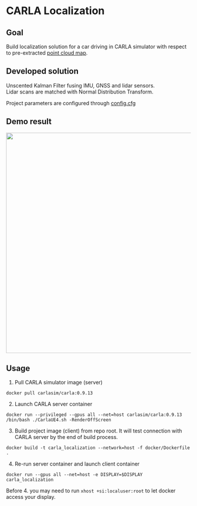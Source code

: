 # CARLA Localization

## Goal

Build localization solution for a car driving in CARLA simulator with respect to pre-extracted [point cloud map](https://github.com/quezee/carla_localization/blob/main/data/map1.pcd).

## Developed solution

Unscented Kalman Filter fusing IMU, GNSS and lidar sensors.<br>
Lidar scans are matched with Normal Distribution Transform.

Project parameters are configured through [config.cfg](https://github.com/quezee/carla_localization/blob/main/config.cfg)

## Demo result

<img src="https://github.com/quezee/carla_localization/blob/main/demo1.gif" width="600">

## Usage

1. Pull CARLA simulator image (server)
```
docker pull carlasim/carla:0.9.13
```
2. Launch CARLA server container
```
docker run --privileged --gpus all --net=host carlasim/carla:0.9.13 /bin/bash ./CarlaUE4.sh -RenderOffScreen
```
3. Build project image (client) from repo root. It will test connection with CARLA server by the end of build process.
```
docker build -t carla_localization --network=host -f docker/Dockerfile .
```
4. Re-run server container and launch client container
```
docker run --gpus all --net=host -e DISPLAY=$DISPLAY carla_localization
```
Before 4. you may need to run ```xhost +si:localuser:root``` to let docker access your display.

